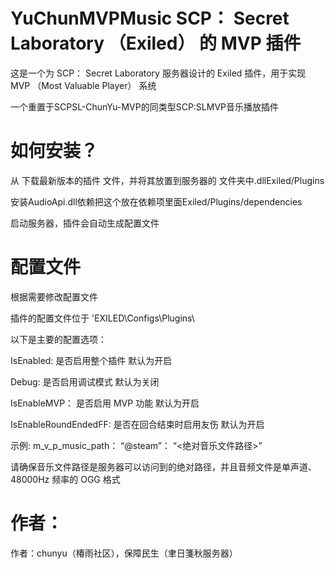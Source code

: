 # YuChunMVPMusic  SCP： Secret Laboratory （Exiled） 的 MVP 插件

这是一个为 SCP： Secret Laboratory 服务器设计的 Exiled 插件，用于实现 MVP （Most Valuable Player） 系统

一个重置于SCPSL-ChunYu-MVP的同类型SCP:SLMVP音乐播放插件

# 如何安装？

从 下载最新版本的插件 文件，并将其放置到服务器的 文件夹中.dllExiled/Plugins

安装AudioApi.dll依赖把这个放在依赖项里面Exiled/Plugins/dependencies

启动服务器，插件会自动生成配置文件


# 配置文件

根据需要修改配置文件

插件的配置文件位于 'EXILED\Configs\Plugins\

以下是主要的配置选项：

IsEnabled: 是否启用整个插件 默认为开启

Debug: 是否启用调试模式 默认为关闭

IsEnableMVP： 是否启用 MVP 功能 默认为开启

IsEnableRoundEndedFF: 是否在回合结束时启用友伤 默认为开启

示例: m_v_p_music_path： “@steam”： “<绝对音乐文件路径>”

请确保音乐文件路径是服务器可以访问到的绝对路径，并且音频文件是单声道、48000Hz 频率的 OGG 格式

# 作者：

作者：chunyu（椿雨社区），保障民生（聿日箋秋服务器）
